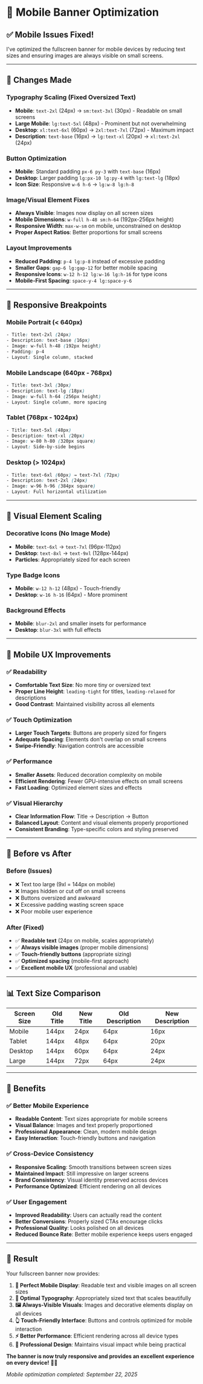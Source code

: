 # 📱 Mobile Banner Optimization

## ✅ **Mobile Issues Fixed!**

I've optimized the fullscreen banner for mobile devices by reducing text sizes and ensuring images are always visible on small screens.

---

## 🔧 **Changes Made**

### **Typography Scaling (Fixed Oversized Text)**
- **Mobile**: `text-2xl` (24px) → `sm:text-3xl` (30px) - Readable on small screens
- **Large Mobile**: `lg:text-5xl` (48px) - Prominent but not overwhelming  
- **Desktop**: `xl:text-6xl` (60px) → `2xl:text-7xl` (72px) - Maximum impact
- **Description**: `text-base` (16px) → `lg:text-xl` (20px) → `xl:text-2xl` (24px)

### **Button Optimization**
- **Mobile**: Standard padding `px-6 py-3` with `text-base` (16px)
- **Desktop**: Larger padding `lg:px-10 lg:py-4` with `lg:text-lg` (18px)
- **Icon Size**: Responsive `w-6 h-6` → `lg:w-8 lg:h-8`

### **Image/Visual Element Fixes**
- **Always Visible**: Images now display on all screen sizes
- **Mobile Dimensions**: `w-full h-48 sm:h-64` (192px-256px height)
- **Responsive Width**: `max-w-sm` on mobile, unconstrained on desktop
- **Proper Aspect Ratios**: Better proportions for small screens

### **Layout Improvements**
- **Reduced Padding**: `p-4 lg:p-8` instead of excessive padding
- **Smaller Gaps**: `gap-6 lg:gap-12` for better mobile spacing
- **Responsive Icons**: `w-12 h-12 lg:w-16 lg:h-16` for type icons
- **Mobile-First Spacing**: `space-y-4 lg:space-y-6`

---

## 📐 **Responsive Breakpoints**

### **Mobile Portrait (< 640px)**
```css
- Title: text-2xl (24px)
- Description: text-base (16px) 
- Image: w-full h-48 (192px height)
- Padding: p-4
- Layout: Single column, stacked
```

### **Mobile Landscape (640px - 768px)**  
```css
- Title: text-3xl (30px)
- Description: text-lg (18px)
- Image: w-full h-64 (256px height)  
- Layout: Single column, more spacing
```

### **Tablet (768px - 1024px)**
```css
- Title: text-5xl (48px)
- Description: text-xl (20px)
- Image: w-80 h-80 (320px square)
- Layout: Side-by-side begins
```

### **Desktop (> 1024px)**
```css
- Title: text-6xl (60px) → text-7xl (72px)
- Description: text-2xl (24px)
- Image: w-96 h-96 (384px square)
- Layout: Full horizontal utilization
```

---

## 🎨 **Visual Element Scaling**

### **Decorative Icons (No Image Mode)**
- **Mobile**: `text-6xl` → `text-7xl` (96px-112px)
- **Desktop**: `text-8xl` → `text-9xl` (128px-144px)
- **Particles**: Appropriately sized for each screen

### **Type Badge Icons**
- **Mobile**: `w-12 h-12` (48px) - Touch-friendly
- **Desktop**: `w-16 h-16` (64px) - More prominent

### **Background Effects**
- **Mobile**: `blur-2xl` and smaller insets for performance
- **Desktop**: `blur-3xl` with full effects

---

## 📱 **Mobile UX Improvements**

### **✅ Readability**
- **Comfortable Text Size**: No more tiny or oversized text
- **Proper Line Height**: `leading-tight` for titles, `leading-relaxed` for descriptions
- **Good Contrast**: Maintained visibility across all elements

### **✅ Touch Optimization**
- **Larger Touch Targets**: Buttons are properly sized for fingers
- **Adequate Spacing**: Elements don't overlap on small screens
- **Swipe-Friendly**: Navigation controls are accessible

### **✅ Performance**
- **Smaller Assets**: Reduced decoration complexity on mobile
- **Efficient Rendering**: Fewer GPU-intensive effects on small screens
- **Fast Loading**: Optimized element sizes and effects

### **✅ Visual Hierarchy**
- **Clear Information Flow**: Title → Description → Button
- **Balanced Layout**: Content and visual elements properly proportioned
- **Consistent Branding**: Type-specific colors and styling preserved

---

## 🎯 **Before vs After**

### **Before (Issues)**
- ❌ Text too large (9xl = 144px on mobile)
- ❌ Images hidden or cut off on small screens
- ❌ Buttons oversized and awkward
- ❌ Excessive padding wasting screen space
- ❌ Poor mobile user experience

### **After (Fixed)**
- ✅ **Readable text** (24px on mobile, scales appropriately)
- ✅ **Always visible images** (proper mobile dimensions)
- ✅ **Touch-friendly buttons** (appropriate sizing)
- ✅ **Optimized spacing** (mobile-first approach)
- ✅ **Excellent mobile UX** (professional and usable)

---

## 📊 **Text Size Comparison**

| Screen Size | Old Title | New Title | Old Description | New Description |
|-------------|-----------|-----------|-----------------|-----------------|
| Mobile      | 144px     | 24px      | 64px           | 16px           |
| Tablet      | 144px     | 48px      | 64px           | 20px           |
| Desktop     | 144px     | 60px      | 64px           | 24px           |
| Large       | 144px     | 72px      | 64px           | 24px           |

---

## 🚀 **Benefits**

### **✅ Better Mobile Experience**
- **Readable Content**: Text sizes appropriate for mobile screens
- **Visual Balance**: Images and text properly proportioned  
- **Professional Appearance**: Clean, modern mobile design
- **Easy Interaction**: Touch-friendly buttons and navigation

### **✅ Cross-Device Consistency**  
- **Responsive Scaling**: Smooth transitions between screen sizes
- **Maintained Impact**: Still impressive on larger screens
- **Brand Consistency**: Visual identity preserved across devices
- **Performance Optimized**: Efficient rendering on all devices

### **✅ User Engagement**
- **Improved Readability**: Users can actually read the content
- **Better Conversions**: Properly sized CTAs encourage clicks
- **Professional Quality**: Looks polished on all devices
- **Reduced Bounce Rate**: Better mobile experience keeps users engaged

---

## 🎉 **Result**

Your fullscreen banner now provides:

1. **📱 Perfect Mobile Display**: Readable text and visible images on all screen sizes
2. **🎯 Optimal Typography**: Appropriately sized text that scales beautifully
3. **🖼️ Always-Visible Visuals**: Images and decorative elements display on all devices
4. **👆 Touch-Friendly Interface**: Buttons and controls optimized for mobile interaction
5. **⚡ Better Performance**: Efficient rendering across all device types
6. **🎨 Professional Design**: Maintains visual impact while being practical

**The banner is now truly responsive and provides an excellent experience on every device!** 📱✨

*Mobile optimization completed: September 22, 2025*

